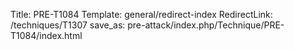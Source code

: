Title: PRE-T1084
Template: general/redirect-index
RedirectLink: /techniques/T1307
save_as: pre-attack/index.php/Technique/PRE-T1084/index.html